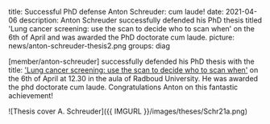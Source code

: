 title: Successful PhD defense Anton Schreuder: cum laude!
date: 2021-04-06
description: Anton Schreuder successfully defended his PhD thesis titled 'Lung cancer screening: use the scan to decide who to scan when' on the 6th of April and was awarded the PhD doctorate cum laude. 
picture: news/anton-schreuder-thesis2.png
groups: diag

[member/anton-schreuder] successfully defended his PhD thesis with the title: ['Lung cancer screening: use the scan to decide who to scan when'](https://www.diagnijmegen.nl/publications/schr21a/) on the 6th of April at 12.30 in the aula of Radboud University. He was awarded the phd doctorate cum laude. Congratulations Anton on this fantastic achievement!


![Thesis cover A. Schreuder]({{ IMGURL }}/images/theses/Schr21a.png)
